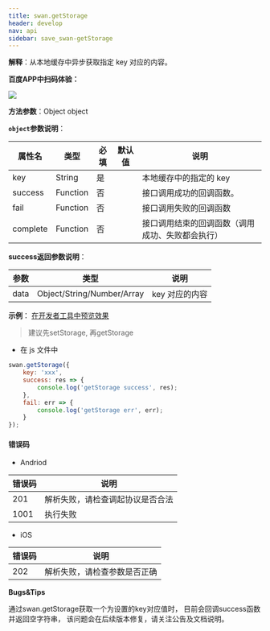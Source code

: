 ```yaml
---
title: swan.getStorage
header: develop
nav: api
sidebar: save_swan-getStorage
---
```




**解释**：从本地缓存中异步获取指定 key 对应的内容。

**百度APP中扫码体验：**

<img src="https://b.bdstatic.com/miniapp/assets/images/doc_demo/storage.png"  class="demo-qrcode-image" />

**方法参数**：Object object

**`object`参数说明**：

|属性名 |类型  |必填 | 默认值 |说明|
|---- | ---- | ---- | ----|----|
|key |String | 是 | |  本地缓存中的指定的 key|
|success |Function   | 否  | | 接口调用成功的回调函数。|
|fail  |  Function  |  否  | |  接口调用失败的回调函数|
|complete  |  Function   | 否  | | 接口调用结束的回调函数（调用成功、失败都会执行）|

**success返回参数说明**：

|参数 | 类型 |说明|
|---- | ---- | ---- |
|data   | Object/String/Number/Array | key 对应的内容|

**示例**：
<a href="swanide://fragment/b030af90ec924e5ee3934fa2aeccb8e91569427287486" title="在开发者工具中预览效果" target="_self">在开发者工具中预览效果</a>


> 建议先setStorage, 再getStorage

* 在 js 文件中
```js
swan.getStorage({
    key: 'xxx',
    success: res => {
        console.log('getStorage success', res);
    },
    fail: err => {
        console.log('getStorage err', err);
    }
});
```

#### 错误码

* Andriod

|错误码|说明|
|--|--|
|201|解析失败，请检查调起协议是否合法|
|1001|执行失败|

* iOS

|错误码|说明|
|--|--|
|202|解析失败，请检查参数是否正确      |

**Bugs&Tips**

通过swan.getStorage获取一个为设置的key对应值时， 目前会回调success函数并返回空字符串， 该问题会在后续版本修复，请关注公告及文档说明。
